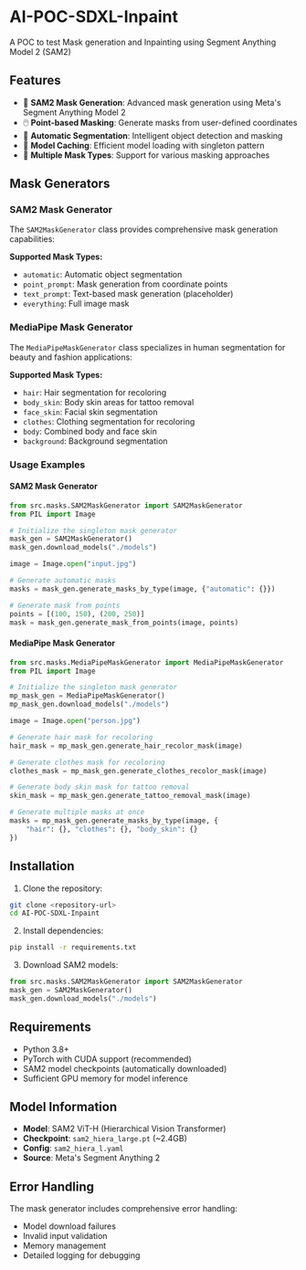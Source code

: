 # AI-POC-SDXL-Inpaint
A POC to test Mask generation and Inpainting using Segment Anything Model 2 (SAM2)

## Features

- 🎯 **SAM2 Mask Generation**: Advanced mask generation using Meta's Segment Anything Model 2
- 🖱️ **Point-based Masking**: Generate masks from user-defined coordinates
- 🤖 **Automatic Segmentation**: Intelligent object detection and masking
- 🔄 **Model Caching**: Efficient model loading with singleton pattern
- 📝 **Multiple Mask Types**: Support for various masking approaches

## Mask Generators

### SAM2 Mask Generator

The `SAM2MaskGenerator` class provides comprehensive mask generation capabilities:

**Supported Mask Types:**
- `automatic`: Automatic object segmentation
- `point_prompt`: Mask generation from coordinate points
- `text_prompt`: Text-based mask generation (placeholder)
- `everything`: Full image mask

### MediaPipe Mask Generator

The `MediaPipeMaskGenerator` class specializes in human segmentation for beauty and fashion applications:

**Supported Mask Types:**
- `hair`: Hair segmentation for recoloring
- `body_skin`: Body skin areas for tattoo removal
- `face_skin`: Facial skin segmentation
- `clothes`: Clothing segmentation for recoloring
- `body`: Combined body and face skin
- `background`: Background segmentation

### Usage Examples

#### SAM2 Mask Generator
```python
from src.masks.SAM2MaskGenerator import SAM2MaskGenerator
from PIL import Image

# Initialize the singleton mask generator
mask_gen = SAM2MaskGenerator()
mask_gen.download_models("./models")

image = Image.open("input.jpg")

# Generate automatic masks
masks = mask_gen.generate_masks_by_type(image, {"automatic": {}})

# Generate mask from points
points = [(100, 150), (200, 250)]
mask = mask_gen.generate_mask_from_points(image, points)
```

#### MediaPipe Mask Generator
```python
from src.masks.MediaPipeMaskGenerator import MediaPipeMaskGenerator
from PIL import Image

# Initialize the singleton mask generator
mp_mask_gen = MediaPipeMaskGenerator()
mp_mask_gen.download_models("./models")

image = Image.open("person.jpg")

# Generate hair mask for recoloring
hair_mask = mp_mask_gen.generate_hair_recolor_mask(image)

# Generate clothes mask for recoloring
clothes_mask = mp_mask_gen.generate_clothes_recolor_mask(image)

# Generate body skin mask for tattoo removal
skin_mask = mp_mask_gen.generate_tattoo_removal_mask(image)

# Generate multiple masks at once
masks = mp_mask_gen.generate_masks_by_type(image, {
    "hair": {}, "clothes": {}, "body_skin": {}
})
```

## Installation

1. Clone the repository:
```bash
git clone <repository-url>
cd AI-POC-SDXL-Inpaint
```

2. Install dependencies:
```bash
pip install -r requirements.txt
```

3. Download SAM2 models:
```python
from src.masks.SAM2MaskGenerator import SAM2MaskGenerator
mask_gen = SAM2MaskGenerator()
mask_gen.download_models("./models")
```

## Requirements

- Python 3.8+
- PyTorch with CUDA support (recommended)
- SAM2 model checkpoints (automatically downloaded)
- Sufficient GPU memory for model inference

## Model Information

- **Model**: SAM2 ViT-H (Hierarchical Vision Transformer)
- **Checkpoint**: `sam2_hiera_large.pt` (~2.4GB)
- **Config**: `sam2_hiera_l.yaml`
- **Source**: Meta's Segment Anything 2

## Error Handling

The mask generator includes comprehensive error handling:
- Model download failures
- Invalid input validation
- Memory management
- Detailed logging for debugging
